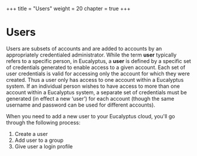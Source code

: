 +++
title = "Users"
weight = 20
chapter = true
+++


# Users
Users are subsets of accounts and are added to accounts by an appropriately credentialed administrator. While the term **user** typically refers to a specific person, in Eucalyptus, a **user** is defined by a specific set of credentials generated to enable access to a given account. Each set of user credentials is valid for accessing only the account for which they were created. Thus a user only has access to one account within a Eucalyptus system. If an individual person wishes to have access to more than one account within a Eucalyptus system, a separate set of credentials must be generated (in effect a new ‘user’) for each account (though the same username and password can be used for different accounts). 

When you need to add a new user to your Eucalyptus cloud, you'll go through the following process: 

1. Create a user
1. Add user to a group
1. Give user a login profile



